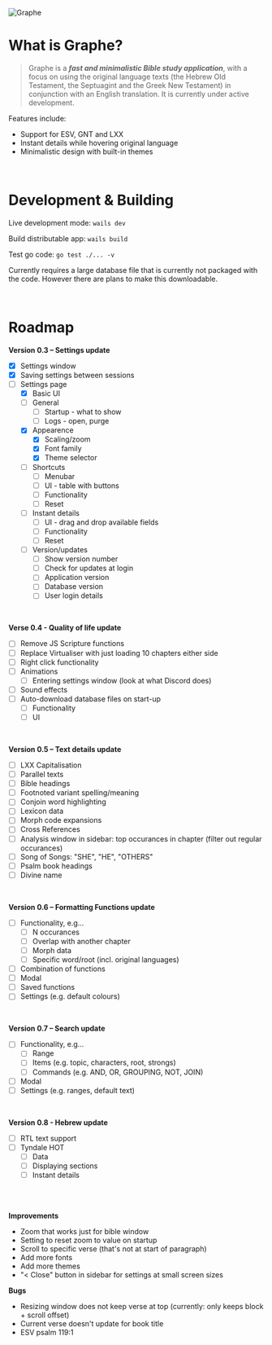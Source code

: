 ![Graphe](https://raw.githubusercontent.com/gabrielaravena32/graphe-app/main/build/banner.png)
<br />

# What is Graphe?

> Graphe is a **_fast and minimalistic Bible study application_**, with a focus on using the original language texts (the Hebrew Old Testament, the Septuagint and the Greek New Testament) in conjunction with an English translation. It is currently under active development.

Features include:

- Support for ESV, GNT and LXX
- Instant details while hovering original language
- Minimalistic design with built-in themes

<br/>

# Development & Building

Live development mode: `wails dev`

Build distributable app: `wails build`

Test go code: `go test ./... -v`

Currently requires a large database file that is currently not packaged with the code. However there are plans to make this downloadable.

<br/>

# Roadmap

**Version 0.3 – Settings update**

- [x] Settings window
- [x] Saving settings between sessions
- [ ] Settings page
  - [x] Basic UI
  - [ ] General
    - [ ] Startup - what to show
    - [ ] Logs - open, purge
  - [x] Appearence
    - [x] Scaling/zoom
    - [x] Font family
    - [x] Theme selector
  - [ ] Shortcuts
    - [ ] Menubar
    - [ ] UI - table with buttons
    - [ ] Functionality
    - [ ] Reset
  - [ ] Instant details
    - [ ] UI - drag and drop available fields
    - [ ] Functionality
    - [ ] Reset
  - [ ] Version/updates
    - [ ] Show version number
    - [ ] Check for updates at login
    - [ ] Application version
    - [ ] Database version
    - [ ] User login details

<br/>

**Verse 0.4 - Quality of life update**

- [ ] Remove JS Scripture functions
- [ ] Replace Virtualiser with just loading 10 chapters either side
- [ ] Right click functionality
- [ ] Animations
  - [ ] Entering settings window (look at what Discord does)
- [ ] Sound effects
- [ ] Auto-download database files on start-up
  - [ ] Functionality
  - [ ] UI

<br/>

**Version 0.5 – Text details update**

- [ ] LXX Capitalisation
- [ ] Parallel texts
- [ ] Bible headings
- [ ] Footnoted variant spelling/meaning
- [ ] Conjoin word highlighting
- [ ] Lexicon data
- [ ] Morph code expansions
- [ ] Cross References
- [ ] Analysis window in sidebar: top occurances in chapter (filter out regular occurances)
- [ ] Song of Songs: "SHE", "HE", "OTHERS"
- [ ] Psalm book headings
- [ ] Divine name

<br/>

**Version 0.6 – Formatting Functions update**

- [ ] Functionality, e.g...
  - [ ] N occurances
  - [ ] Overlap with another chapter
  - [ ] Morph data
  - [ ] Specific word/root (incl. original languages)
- [ ] Combination of functions
- [ ] Modal
- [ ] Saved functions
- [ ] Settings (e.g. default colours)

<br/>

**Version 0.7 – Search update**

- [ ] Functionality, e.g...
  - [ ] Range
  - [ ] Items (e.g. topic, characters, root, strongs)
  - [ ] Commands (e.g. AND, OR, GROUPING, NOT, JOIN)
- [ ] Modal
- [ ] Settings (e.g. ranges, default text)

<br/>

**Version 0.8 - Hebrew update**

- [ ] RTL text support
- [ ] Tyndale HOT
  - [ ] Data
  - [ ] Displaying sections
  - [ ] Instant details

<br/><br/>

**Improvements**

- Zoom that works just for bible window
- Setting to reset zoom to value on startup
- Scroll to specific verse (that's not at start of paragraph)
- Add more fonts
- Add more themes
- "< Close" button in sidebar for settings at small screen sizes

**Bugs**

- Resizing window does not keep verse at top (currently: only keeps block + scroll offset)
- Current verse doesn't update for book title
- ESV psalm 119:1
